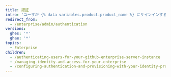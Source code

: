 ```yaml
---
title: 認証
intro: 'ユーザが {% data variables.product.product_name %} にサインインする方法を設定できます。'
redirect_from:
  - /enterprise/admin/authentication
versions:
  ghes: '*'
  ghae: '*'
topics:
  - Enterprise
children:
  - /authenticating-users-for-your-github-enterprise-server-instance
  - /managing-identity-and-access-for-your-enterprise
  - /configuring-authentication-and-provisioning-with-your-identity-provider
---
```


